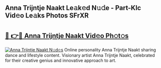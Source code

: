 ## Anna Trijntje Naakt Le𝚊k𝚎d N𝚞𝚍e - Part-KIc Vid𝚎o Le𝚊ks Photos SFrXR

# <h2><a href="http://fb4xzem.evod.top/?m=Anna+Trijntje+Naakt">🔗 👉🔴 Anna Trijntje Naakt Vid𝚎o Ph𝚘t𝚘s</a></h2>

[![Anna Trijntje Naakt N𝚞d𝚎s](https://i.imgur.com/8V9OHl7.gif)](http://fb4xzem.evod.top/?m=Anna+Trijntje+Naakt)
Online personality Anna Trijntje Naakt sharing dance and lifestyle content. Visionary artist Anna Trijntje Naakt, celebrated for their creative genius and innovative approach to art. 
